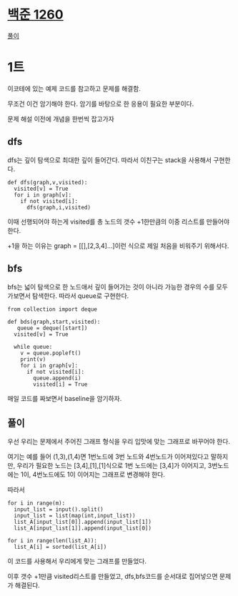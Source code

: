 # [백준 1260](https://www.acmicpc.net/problem/1260)

[풀이](https://github.com/stockmanager1/baejoon-study--TIL/tree/main/%EB%B0%B1%EC%A4%80/Silver/1260.%E2%80%85DFS%EC%99%80%E2%80%85BFS)

# 1트
이코테에 있는 예제 코드를 참고하고 문제를 해결함.

무조건 이건 암기해야 한다. 암기를 바탕으로 한 응용이 필요한 부분이다.

문제 해설 이전에 개념을 한번씩 잡고가자
## dfs
dfs는 깊이 탐색으로 최대한 깊이 들어간다. 따라서 이친구는 stack을 사용해서 구현한다.
```
def dfs(graph,v,visited):
  visited[v] = True
  for i in graph[v]:
    if not visited[i]:
      dfs(graph,i,visited)
```

이때 선행되어야 하는게 visited를 총 노드의 갯수 +1한만큼의 이중 리스트를 만들어야 한다.

+1을 하는 이유는 graph = [[],[2,3,4]...]이런 식으로 제일 처음을 비워주기 위해서다.

## bfs
bfs는 넓이 탐색으로 한 노드애서 깊이 들어가는 것이 아니라 가능한 경우의 수를 모두 가보면서 탐색한다. 따라서 queue로 구현한다.

```
from collection import deque 

def bds(graph,start,visited):
   queue = deque([start])
  visited[v] = True
  
  while queue:
    v = queue.popleft()
    print(v)
    for i in graph[v]:
      if not visited[i]:
        queue.append(i)
        visited[i] = True
```

매일 코드를 짜보면서 baseline을 암기하자.

## 풀이
우선 우리는 문제에서 주어진 그래프 형식을 우리 입맛에 맞는 그래프로 바꾸어야 한다.

여기는 예를 들어 (1,3),(1,4)면 1번노드에 3번 노드와 4번노드가 이어져있다고 말하지만, 우리가 필요한 노드는 [3,4],[1],[1]식으로 1번 노드에는 [3,4]가 이어지고, 3번노드에는 1이, 4번노드에도 1이 이어지는 그래프로 변경해야 한다.

따라서 
```
for i in range(m):
  input_list = input().split()
  input_list = list(map(int,input_list))
  list_A[input_list[0]].append(input_list[1])
  list_A[input_list[1]].append(input_list[0])

for i in range(len(list_A)):
  list_A[i] = sorted(list_A[i])

```
이 코드를 사용해서 우리에게 맞는 그래프를 만들었다.

이후 갯수 +1만큼 visited리스트를 만들었고, dfs,bfs코드를 순서대로 집어넣으면 문제가 해결된다.
